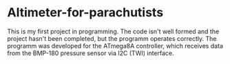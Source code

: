 # Altimeter-for-parachutists

This is my first project in programming. 
The code isn't well formed and the project hasn't been completed, but the programm operates correctly.
The programm was developed for the ATmega8A controller, which receives data from the BMP-180 pressure sensor via I2C (TWI) interface.
